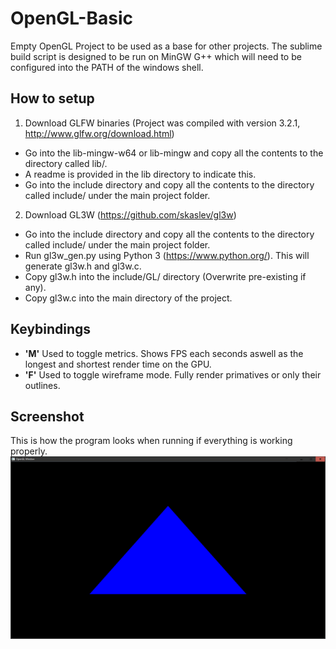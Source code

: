 # OpenGL-Basic
Empty OpenGL Project to be used as a base for other projects.
The sublime build script is designed to be run on MinGW G++ which will need to be configured into the PATH of the windows shell.

## How to setup
1.  Download GLFW binaries (Project was compiled with version 3.2.1, http://www.glfw.org/download.html)
   * Go into the lib-mingw-w64 or lib-mingw and copy all the contents to the directory called lib/.
   * A readme is provided in the lib directory to indicate this.
   * Go into the include directory and copy all the contents to the directory called include/ under the main project folder.
  
2.  Download GL3W (https://github.com/skaslev/gl3w)
   * Go into the include directory and copy all the contents to the directory called include/ under the main project folder.
   * Run gl3w_gen.py using Python 3 (https://www.python.org/). This will generate gl3w.h and gl3w.c.
   * Copy gl3w.h into the include/GL/ directory (Overwrite pre-existing if any).
   * Copy gl3w.c into the main directory of the project.
  
## Keybindings
   * **'M'** Used to toggle metrics. Shows FPS each seconds aswell as the longest and shortest render time on the GPU.
   * **'F'** Used to toggle wireframe mode. Fully render primatives or only their outlines.

## Screenshot
This is how the program looks when running if everything is working properly.
![Screenshot](project-pic.png)
